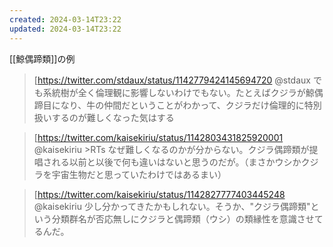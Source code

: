 ```yaml
---
created: 2024-03-14T23:22
updated: 2024-03-14T23:22
---
```



[[鯨偶蹄類]]の例

> [https://twitter.com/stdaux/status/1142779424145694720 @stdaux
> でも系統樹が全く倫理観に影響しないわけでもない。たとえばクジラが鯨偶蹄目になり、牛の仲間だということがわかって、クジラだけ倫理的に特別扱いするのが難しくなった気はする

>[https://twitter.com/kaisekiriu/status/1142803431825920001 @kaisekiriu
> \>RTs
> なぜ難しくなるのかが分からない。クジラ偶蹄類が提唱される以前と以後で何も違いはないと思うのだが。（まさかウシかクジラを宇宙生物だと思っていたわけではあるまい）

> [https://twitter.com/kaisekiriu/status/1142827777403445248 @kaisekiriu
> 少し分かってきたかもしれない。そうか、"クジラ偶蹄類"という分類群名が否応無しにクジラと偶蹄類（ウシ）の類縁性を意識させてるんだ。

